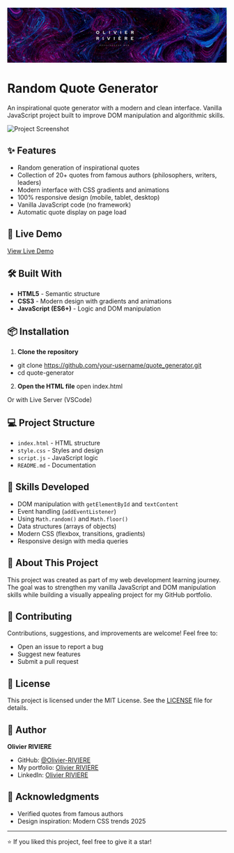 
![Logo](./src/assets/img/logo_perso.png)

# Random Quote Generator

An inspirational quote generator with a modern and clean interface. Vanilla JavaScript project built to improve DOM manipulation and algorithmic skills.

![Project Screenshot](screenshot.png)

## ✨ Features

- Random generation of inspirational quotes
- Collection of 20+ quotes from famous authors (philosophers, writers, leaders)
- Modern interface with CSS gradients and animations
- 100% responsive design (mobile, tablet, desktop)
- Vanilla JavaScript code (no framework)
- Automatic quote display on page load

## 🚀 Live Demo

[View Live Demo](https://olivier-RIVIERE.github.io/quote_generator)

## 🛠️ Built With

- **HTML5** - Semantic structure
- **CSS3** - Modern design with gradients and animations
- **JavaScript (ES6+)** - Logic and DOM manipulation

## 📦 Installation

1. **Clone the repository**
- git clone https://github.com/your-username/quote_generator.git
- cd quote-generator


2. **Open the HTML file**
open index.html

Or with Live Server (VSCode)


## 💻 Project Structure

- `index.html` - HTML structure
- `style.css` - Styles and design
- `script.js` - JavaScript logic
- `README.md` - Documentation


## 🎯 Skills Developed

- DOM manipulation with `getElementById` and `textContent`
- Event handling (`addEventListener`)
- Using `Math.random()` and `Math.floor()`
- Data structures (arrays of objects)
- Modern CSS (flexbox, transitions, gradients)
- Responsive design with media queries

## 📖 About This Project

This project was created as part of my web development learning journey. The goal was to strengthen my vanilla JavaScript and DOM manipulation skills while building a visually appealing project for my GitHub portfolio.

## 🤝 Contributing

Contributions, suggestions, and improvements are welcome! Feel free to:
- Open an issue to report a bug
- Suggest new features
- Submit a pull request

## 📝 License

This project is licensed under the MIT License. See the [LICENSE](LICENSE) file for details.

## 👤 Author

**Olivier RIVIERE**

- GitHub: [@Olivier-RIVIERE](https://github.com/Olivier-RIVIERE)
- My portfolio: [Olivier RIVIERE](https://portfolio-olivier-riviere.vercel.app)
- LinkedIn: [Olivier RIVIERE](https://www.linkedin.com/in/olivierriviere/)

## 🙏 Acknowledgments

- Verified quotes from famous authors
- Design inspiration: Modern CSS trends 2025

---

⭐ If you liked this project, feel free to give it a star!


